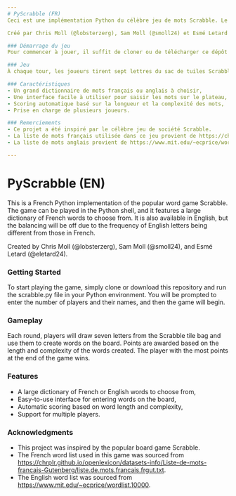 ```yaml
---
# PyScrabble (FR)
Ceci est une implémentation Python du célèbre jeu de mots Scrabble. Le jeu peut être joué dans le shell Python, et il dispose d'un grand dictionnaire de mots français à choisir. Il est également disponible en anglais, mais l'équilibrage sera décalé en raison de la fréquence des lettres anglaises qui est différente de celle des lettres françaises.

Créé par Chris Moll (@lobsterzerg), Sam Moll (@smoll24) et Esmé Letard (@eletard24).

### Démarrage du jeu
Pour commencer à jouer, il suffit de cloner ou de télécharger ce dépôt et d'exécuter le fichier scrabble.py dans votre environnement Python. Vous serez invité à entrer le nombre de joueurs et leurs noms, puis le jeu commencera.

### Jeu
À chaque tour, les joueurs tirent sept lettres du sac de tuiles Scrabble et les utilisent pour créer des mots sur le plateau. Les points sont attribués en fonction de la longueur et de la complexité des mots créés. Le joueur qui a le plus de points à la fin de la partie gagne.

### Caractéristiques
- Un grand dictionnaire de mots français ou anglais à choisir,
- Une interface facile à utiliser pour saisir les mots sur le plateau,
- Scoring automatique basé sur la longueur et la complexité des mots,
- Prise en charge de plusieurs joueurs.

### Remerciements
- Ce projet a été inspiré par le célèbre jeu de société Scrabble.
- La liste de mots français utilisée dans ce jeu provient de https://chrplr.github.io/openlexicon/datasets-info/Liste-de-mots-francais-Gutenberg/liste.de.mots.francais.frgut.txt. 
- La liste de mots anglais provient de https://www.mit.edu/~ecprice/wordlist.10000.

---
```

# PyScrabble (EN)
This is a French Python implementation of the popular word game Scrabble. The game can be played in the Python shell, and it features a large dictionary of French words to choose from. It is also available in English, but the balancing will be off due to the frequency of English letters being different from those in French.

Created by Chris Moll (@lobsterzerg), Sam Moll (@smoll24), and Esmé Letard (@eletard24).

### Getting Started
To start playing the game, simply clone or download this repository and run the scrabble.py file in your Python environment. You will be prompted to enter the number of players and their names, and then the game will begin.

### Gameplay
Each round, players will draw seven letters from the Scrabble tile bag and use them to create words on the board. Points are awarded based on the length and complexity of the words created. The player with the most points at the end of the game wins.

### Features
- A large dictionary of French or English words to choose from,
- Easy-to-use interface for entering words on the board,
- Automatic scoring based on word length and complexity,
- Support for multiple players.

### Acknowledgments
- This project was inspired by the popular board game Scrabble.
- The French word list used in this game was sourced from https://chrplr.github.io/openlexicon/datasets-info/Liste-de-mots-francais-Gutenberg/liste.de.mots.francais.frgut.txt.
- The English word list was sourced from https://www.mit.edu/~ecprice/wordlist.10000.

